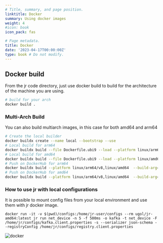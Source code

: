 ```yaml
---
# Title, summary, and page position.
linktitle: Docker
summary: Using docker images
weight: 4
#icon: book
icon_pack: fas

# Page metadata.
title: Docker
date: '2023-04-17T00:00:00Z'
type: book # Do not modify.
---
```


## Docker build

From the jr code directory, just use docker build to build for the architecture of the machine you are using.
```bash
# build for your arch 
docker build .
```

### Multi-Arch Build

You can also build multiarch images, in this case for both amd64 and arm64

```bash
# Create the local builder 
docker buildx create --name local --bootstrap --use
# Local build for arm64
docker buildx build --file Dockerfile.ubi9 --load --platform linux/arm64/v8 -t ugol:jr-arm64 .
# Local build for amd64
docker buildx build --file Dockerfile.ubi9 --load --platform linux/amd64 -t ugol:jr-amd64 .
# Push on DockerHub for arm64
docker buildx build --platform linux/arm64/v8,linux/amd64  --build-arg=USER="$(whoami)" --build-arg="0.1.0"  --push -t ugol/jr-arm64:latest .
# Push on DockerHub for amd64
docker buildx build --platform linux/arm64/v8,linux/amd64  --build-arg=USER="$(whoami)" --build-arg="0.1.0"  --push -t ugol/jr-amd64:latest .
```

### How to use jr with local configurations

It is possible to mount config files from your local environment and use them with jr docker image.

```
docker run -it -v $(pwd)/configs:/home/jr-user/configs --rm ugol/jr-amd64:latest jr run net_device -n 5 -f 500ms -o kafka -t net_device -F /home/jr/configs/kafka.client.properties -s --serializer json-schema --registryConfig /home/jr/configs/registry.client.properties
```
![docker](https://user-images.githubusercontent.com/89472/230502463-cb6faaf8-fcf1-48c4-a571-031d46725cc1.gif)
